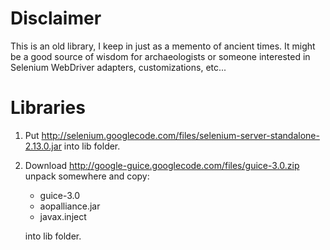 Disclaimer
==========

This is an old library, I keep in just as a memento of ancient times. It might be a good source
of wisdom for archaeologists or someone interested in Selenium WebDriver adapters, customizations, etc...

Libraries
=========

1. Put http://selenium.googlecode.com/files/selenium-server-standalone-2.13.0.jar
into lib folder.
2. Download http://google-guice.googlecode.com/files/guice-3.0.zip unpack somewhere and copy:

    *   guice-3.0
    *   aopalliance.jar
    *   javax.inject

    into lib folder.
